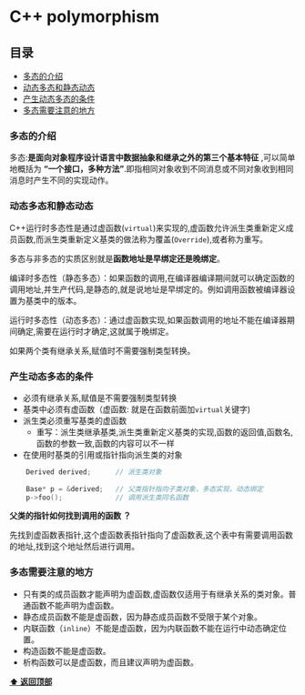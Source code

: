 # C++ polymorphism


## 目录
* [多态的介绍](#多态的介绍)
* [动态多态和静态动态](#动态多态和静态动态)
* [产生动态多态的条件](#产生动态多态的条件)
* [多态需要注意的地方](#多态需要注意的地方)

### 多态的介绍
多态:**是面向对象程序设计语言中数据抽象和继承之外的第三个基本特征** ,可以简单地概括为 **“一个接口，多种方法”**.即指相同对象收到不同消息或不同对象收到相同消息时产生不同的实现动作。   

### 动态多态和静态动态
C++运行时多态性是通过虚函数(`virtual`)来实现的,虚函数允许派生类重新定义成员函数,而派生类重新定义基类的做法称为覆盖(`Override`),或者称为重写。    

多态与非多态的实质区别就是**函数地址是早绑定还是晚绑定**。    

编译时多态性（静态多态）：如果函数的调用,在编译器编译期间就可以确定函数的调用地址,并生产代码,是静态的,就是说地址是早绑定的。例如调用函数被编译器设置为基类中的版本。   

运行时多态性（动态多态）：通过虚函数实现,如果函数调用的地址不能在编译器期间确定,需要在运行时才确定,这就属于晚绑定。  

如果两个类有继承关系,赋值时不需要强制类型转换。  

### 产生动态多态的条件
- 必须有继承关系,赋值是不需要强制类型转换  
- 基类中必须有虚函数（虚函数: 就是在函数前面加`virtual`关键字)   
- 派生类必须重写基类的虚函数  
    - 重写：派生类继承基类,派生类重新定义基类的实现,函数的返回值,函数名,函数的参数一致,函数的内容可以不一样
- 在使用时基类的引用或指针指向派生类的对象
```c++
    Derived derived;      // 派生类对象
    
    Base* p = &derived;   // 父类指针指向子类对象，多态实现，动态绑定
    p->foo();             // 调用派生类同名函数
```

**父类的指针如何找到调用的函数 ？**     

先找到虚函数表指针,这个虚函数表指针指向了虚函数表,这个表中有需要调用函数的地址,找到这个地址然后进行调用。  


### 多态需要注意的地方
- 只有类的成员函数才能声明为虚函数,虚函数仅适用于有继承关系的类对象。普通函数不能声明为虚函数。
- 静态成员函数不能是虚函数，因为静态成员函数不受限于某个对象。
- 内联函数（`inline`）不能是虚函数，因为内联函数不能在运行中动态确定位置。
- 构造函数不能是虚函数。
- 析构函数可以是虚函数，而且建议声明为虚函数。


**[⬆ 返回顶部](#目录)**